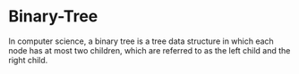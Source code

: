 # Binary-Tree
In computer science, a binary tree is a tree data structure in which each node has at most two children, which are referred to as the left child and the right child.
